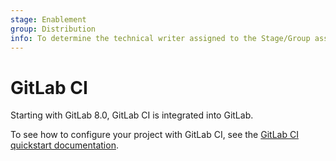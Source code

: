 ```yaml
---
stage: Enablement
group: Distribution
info: To determine the technical writer assigned to the Stage/Group associated with this page, see https://about.gitlab.com/handbook/engineering/ux/technical-writing/#designated-technical-writers
---
```


# GitLab CI

Starting with GitLab 8.0, GitLab CI is integrated into GitLab.

To see how to configure your project with GitLab CI, see the [GitLab CI quickstart documentation](https://docs.gitlab.com/ee/ci/quick_start/README.html).
